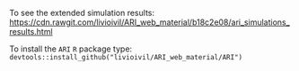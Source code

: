 To see the extended simulation results:
https://cdn.rawgit.com/livioivil/ARI_web_material/b18c2e08/ari_simulations_results.html

To install the `ARI` `R` package type:
`devtools::install_github("livioivil/ARI_web_material/ARI")`
